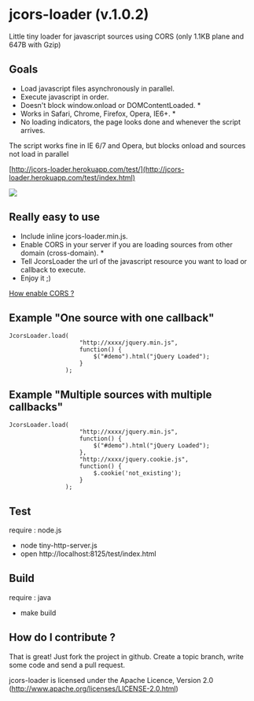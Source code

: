 jcors-loader (v.1.0.2)
======================
Little tiny loader for javascript sources using CORS (only 1.1KB plane and 647B with Gzip)

Goals
------------------
- Load javascript files asynchronously in parallel.
- Execute javascript in order.
- Doesn't block window.onload or DOMContentLoaded. *
- Works in Safari, Chrome, Firefox, Opera, IE6+. *
- No loading indicators, the page looks done and whenever the script arrives.

The script works fine in IE 6/7 and Opera, but blocks onload and sources not load in parallel

[http://jcors-loader.herokuapp.com/test/](http://jcors-loader.herokuapp.com/test/index.html)

<img src="http://imageshack.us/a/img203/6493/screenshot20121008at123.png">

Really easy to use
------------------
- Include inline jcors-loader.min.js.
- Enable CORS in your server if you are loading sources from other domain (cross-domain). *
- Tell JcorsLoader the url of the javascript resource you want to load or callback to execute.
- Enjoy it ;)

[How enable CORS ?](http://enable-cors.org/)

Example "One source with one callback"
----------------------------------
    
    JcorsLoader.load(
				    	"http://xxxx/jquery.min.js", 
				    	function() {
        					$("#demo").html("jQuery Loaded");
				    	}
    				);

Example "Multiple sources with multiple callbacks"
--------------------------------------------------
    
    JcorsLoader.load(
    					"http://xxxx/jquery.min.js",
						function() {
        					$("#demo").html("jQuery Loaded");
    					},
    					"http://xxxx/jquery.cookie.js",
    					function() {  
    						$.cookie('not_existing'); 
    					}
    				);


Test
----
require : node.js

- node tiny-http-server.js
- open http://localhost:8125/test/index.html


Build
-----
require : java

- make build


How do I contribute ?
---------------------
That is great! Just fork the project in github. Create a topic branch, write some code and send a pull request.

jcors-loader is licensed under the Apache Licence, Version 2.0 (http://www.apache.org/licenses/LICENSE-2.0.html)
